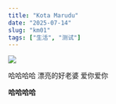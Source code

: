 ```yaml
---
title: "Kota Marudu"
date: "2025-07-14"
slug: "km01"
tags: ["生活", "测试"]
---
```

![](https://prod-files-secure.s3.us-west-2.amazonaws.com/112d0858-5090-4d34-a606-b75eb8d65fd2/c7b45876-473c-4fb6-85d3-cb84a84bfc51/1000201235.jpg?X-Amz-Algorithm=AWS4-HMAC-SHA256&X-Amz-Content-Sha256=UNSIGNED-PAYLOAD&X-Amz-Credential=ASIAZI2LB46635RT22BH%2F20250725%2Fus-west-2%2Fs3%2Faws4_request&X-Amz-Date=20250725T091430Z&X-Amz-Expires=3600&X-Amz-Security-Token=IQoJb3JpZ2luX2VjEBgaCXVzLXdlc3QtMiJHMEUCIQDXEC3ILTtmgz2jFPgGwfD%2FATq8osaw0dSMIil3UJbqzwIgAUyybWotxEqTAwU5iYuYVdPAzFfPOpaj7kJbRyOdrygq%2FwMIQRAAGgw2Mzc0MjMxODM4MDUiDLs9OxEvVlqjwasEoyrcAy4IDXJ1ZWw%2BSX04PNXJuEQoW%2F4fLSRUbcx%2Ft1%2BfX3YwCq4pRFHfkcqNbOaKSiNRO%2FrWLJITnFavkr9BAgqum3bdPjDcL2M3uGOIqkMdTdV1coLBiuMxCtLbXeEgUuEdtHcs%2BdY4IHiJiY9YCkc2e6%2FDq5yADuUOHruOH0Uk8atdEokYLgwBUwEno4v%2BjN7CqK%2FAGhJA%2FFtfS7uURZCcEvlr4G3OWc3BnQlH1O0dnNgp1QfsYSBKDT9Ac%2B8A%2Bm%2F4EdfZ8%2BiogiBXPtvu1UOkCfkaVRuzm5iZ8b6JKESL9pcuKArJleu84BkEZJoU%2BJD5Ft2DWFvtbIDuS3eC43ScXAht4SFJ7%2BKXCUDSG1q%2BnJ7rv4ysRS8rqCPP7yFLTdIYJP54OWKoDiIpdfGMd0HZj6%2Bu2%2FeKD7F3tbcnLBUxQBck3iHweMCjiPSTnjcWc0sBHxtHEbXiy%2BW5DmVjKQQ4DMTCNfj0vqQffwsQDxUThOI%2B3%2Fhgn5XKKGf%2FhWtwPagZoGbd3Y3SPPaUmN3cANhtkmRrpz2fM%2BKtY5qOLrWmW7wx13qE5WpZiA%2BrETyvracf%2Fafa9k9ssp9nGk8oGvIm7zQ6eIQefD9ivt8ujBx78A1DLG75YmkFPoKdAd1XMLjxjMQGOqUBwtj36FhkWLmEpc%2BKhYACTt%2FuCLaZvotiaqkbby6Hu1WVUkaP0H50Gky2twBU7rHI7WXdWNuoOGj%2BCXHHgiWeDajPfrwoJ2HzKW7IAIze114EY7nJu3VuvcdtXNwMF8fsMaCmWR1mAqowuA8TbuxIJ%2FxOF7Tvlo0JoW3fDxyv6hTuVDMZdgYeX7zo6BpmLZp5uZcHDrK7rq0avuvJLsJNJAE970%2FP&X-Amz-Signature=171336c7fb94fca14cd7023ab7b3779183730d15fac958c41f22a87a457e469f&X-Amz-SignedHeaders=host&x-amz-checksum-mode=ENABLED&x-id=GetObject)


哈哈哈哈  漂亮的好老婆  爱你爱你


**哈哈哈哈**

